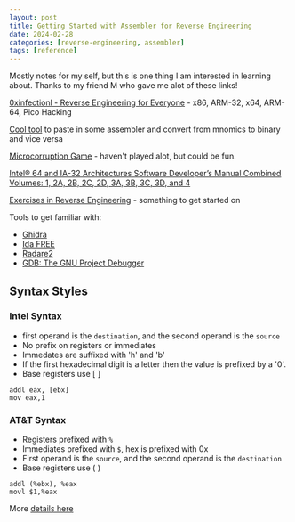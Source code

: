 ```yaml
---
layout: post
title: Getting Started with Assembler for Reverse Engineering
date: 2024-02-28
categories: [reverse-engineering, assembler]
tags: [reference]
---
```


Mostly notes for my self, but this is one thing I am interested in learning about. Thanks to my friend M who gave me alot of these links!


[0xinfectionl - Reverse Engineering for Everyone](https://0xinfection.github.io/reversing/) - x86, ARM-32, x64, ARM-64, Pico Hacking

[Cool tool](https://defuse.ca/online-x86-assembler.htm#disassembly) to paste in some assembler and convert from mnomics to binary and vice versa

[Microcorruption Game](https://microcorruption.com/) - haven't played alot, but could be fun.

[Intel® 64 and IA-32 Architectures Software Developer’s Manual Combined Volumes: 1, 2A, 2B, 2C, 2D, 3A, 3B, 3C, 3D, and 4](https://www.intel.com/content/www/us/en/content-details/782158/intel-64-and-ia-32-architectures-software-developer-s-manual-combined-volumes-1-2a-2b-2c-2d-3a-3b-3c-3d-and-4.html?wapkw=intel%2064%20and%20ia-32%20architectures%20software%20developer%27s%20manual&docid=782158)

[Exercises in Reverse Engineering](https://challenges.re/) - something to get started on

Tools to get familiar with:
* [Ghidra](https://ghidra-sre.org/)
* [Ida FREE](https://hex-rays.com/ida-free/)
* [Radare2](https://github.com/radareorg/radare2)
* [GDB: The GNU Project Debugger](https://www.sourceware.org/gdb/)


## Syntax Styles

### Intel Syntax

* first operand is the `destination`, and the second operand is the `source`
* No prefix on registers or immediates
* Immedates are suffixed with 'h' and 'b'
* If the first hexadecimal digit is a letter then the value is prefixed by a '0'.
* Base registers use [ ]

```
addl eax, [ebx]
mov eax,1

```

### AT&T Syntax

* Registers prefixed with `%`
* Immediates prefixed with `$`, hex is prefixed with 0x
* First operand is the `source`, and the second operand is the `destination`
* Base registers use ( )

```
addl (%ebx), %eax
movl $1,%eax
```

More [details here](https://imada.sdu.dk/u/kslarsen/dm546/Material/IntelnATT.htm)


